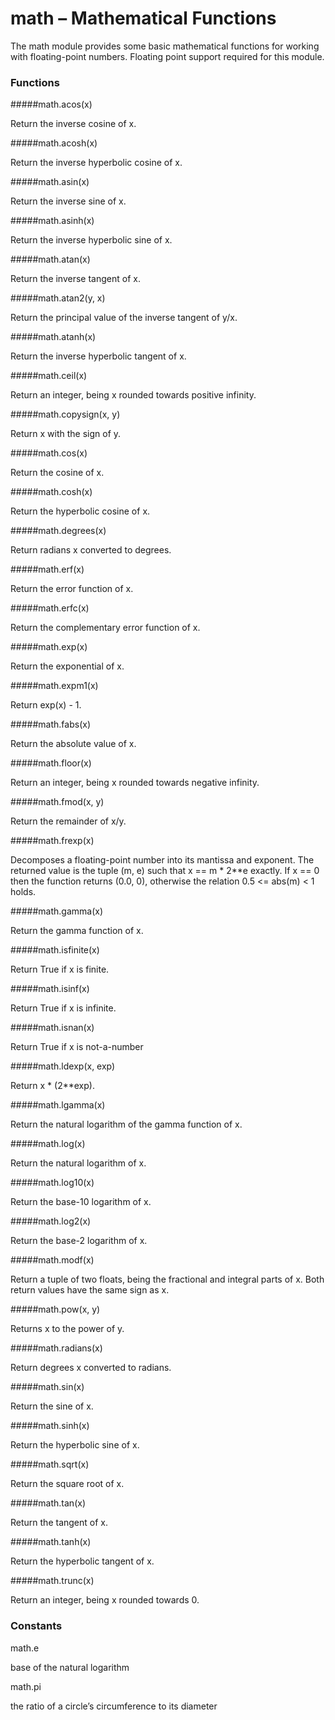 # math – Mathematical Functions

The math module provides some basic mathematical functions for working with floating-point numbers. Floating point support required for this module.

### Functions

#####<function>math.acos(x)</function>

Return the inverse cosine of x.

#####<function>math.acosh(x)</function>

Return the inverse hyperbolic cosine of x.

#####<function>math.asin(x)</function>

Return the inverse sine of x.

#####<function>math.asinh(x)</function>

Return the inverse hyperbolic sine of x.

#####<function>math.atan(x)</function>

Return the inverse tangent of x.

#####<function>math.atan2(y, x)</function>

Return the principal value of the inverse tangent of y/x.

#####<function>math.atanh(x)</function>

Return the inverse hyperbolic tangent of x.

#####<function>math.ceil(x)</function>

Return an integer, being x rounded towards positive infinity.

#####<function>math.copysign(x, y)</function>

Return x with the sign of y.

#####<function>math.cos(x)</function>

Return the cosine of x.

#####<function>math.cosh(x)</function>

Return the hyperbolic cosine of x.

#####<function>math.degrees(x)</function>

Return radians x converted to degrees.

#####<function>math.erf(x)</function>

Return the error function of x.

#####<function>math.erfc(x)</function>

Return the complementary error function of x.

#####<function>math.exp(x)</function>

Return the exponential of x.

#####<function>math.expm1(x)</function>

Return exp(x) - 1.

#####<function>math.fabs(x)</function>

Return the absolute value of x.

#####<function>math.floor(x)</function>

Return an integer, being x rounded towards negative infinity.

#####<function>math.fmod(x, y)</function>

Return the remainder of x/y.

#####<function>math.frexp(x)</function>

Decomposes a floating-point number into its mantissa and exponent. The returned value is the tuple (m, e) such that x == m * 2**e exactly. If x == 0 then the function returns (0.0, 0), otherwise the relation 0.5 <= abs(m) < 1 holds.

#####<function>math.gamma(x)</function>

Return the gamma function of x.

#####<function>math.isfinite(x)</function>

Return True if x is finite.

#####<function>math.isinf(x)</function>

Return True if x is infinite.

#####<function>math.isnan(x)</function>

Return True if x is not-a-number

#####<function>math.ldexp(x, exp)</function>

Return x * (2**exp).

#####<function>math.lgamma(x)</function>

Return the natural logarithm of the gamma function of x.

#####<function>math.log(x)</function>

Return the natural logarithm of x.

#####<function>math.log10(x)</function>

Return the base-10 logarithm of x.

#####<function>math.log2(x)</function>

Return the base-2 logarithm of x.

#####<function>math.modf(x)</function>

Return a tuple of two floats, being the fractional and integral parts of x. Both return values have the same sign as x.

#####<function>math.pow(x, y)</function>

Returns x to the power of y.

#####<function>math.radians(x)</function>

Return degrees x converted to radians.

#####<function>math.sin(x)</function>

Return the sine of x.

#####<function>math.sinh(x)</function>

Return the hyperbolic sine of x.

#####<function>math.sqrt(x)</function>

Return the square root of x.

#####<function>math.tan(x)</function>

Return the tangent of x.

#####<function>math.tanh(x)</function>

Return the hyperbolic tangent of x.

#####<function>math.trunc(x)</function>

Return an integer, being x rounded towards 0.

### Constants
<constant>math.e</constant>

base of the natural logarithm

<constant>math.pi</constant>

the ratio of a circle’s circumference to its diameter
